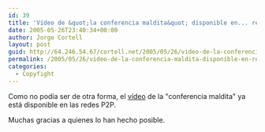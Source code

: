 ```yaml
---
id: 39
title: 'Ví­deo de &quot;la conferencia maldita&quot; disponible en... redes P2P'
date: 2005-05-26T23:40:34+00:00
author: Jorge Cortell
layout: post
guid: http://64.246.54.67/cortell.net/2005/05/26/video-de-la-conferencia-maldita-disponible-en-redes-p2p/
permalink: /2005/05/26/video-de-la-conferencia-maldita-disponible-en-redes-p2p/
categories:
  - Copyfight
---
```

Como no podí­a ser de otra forma, el [ví­deo](//|file|Jorge%20Cortell_Conferí¨ncia%20censurada%20per%20la%20UPV%20-Descargar%20música%20es%20legal%20y%20bueno-_04-05-05.avi|1608165348|9BDC87101AAD1263557D515F3C3EA9EC|/) de la "conferencia maldita" ya está disponible en las redes P2P.

Muchas gracias a quienes lo han hecho posible.